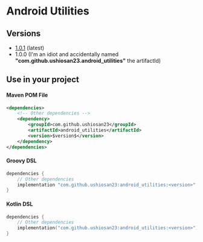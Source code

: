 # Android Utilities

## Versions

- [1.0.1](https://github.com/Ushiosan23/android_utilities/releases/tag/V1.0.1) (latest)
- 1.0.0 (I'm an idiot and accidentally named __"com.github.ushiosan23.android_utilities"__ the artifactId)

## Use in your project

#### Maven POM File
```xml
<dependencies>
    <!-- Other dependencies -->
    <dependency>
        <groupId>com.github.ushiosan23</groupId>
        <artifactId>android_utilities</artifactId>
        <version>$version$</version>
    </dependency>
</dependencies>
```

#### Groovy DSL
```groovy
dependencies {
    // Other dependencies
    implementation "com.github.ushiosan23:android_utilities:<version>"
}
```

#### Kotlin DSL
```kotlin
dependencies {
    // Other dependencies
    implementation("com.github.ushiosan23:android_utilities:<version>")
}
```
